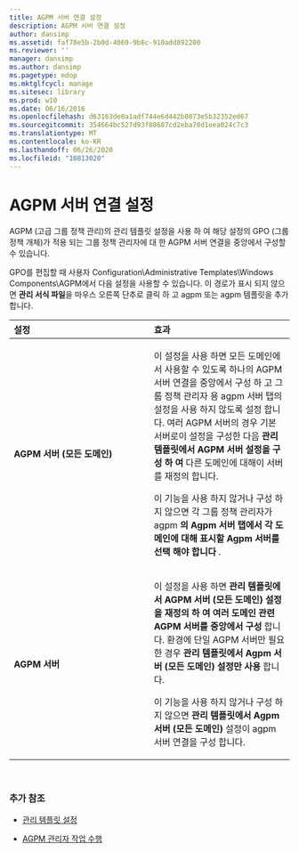 ```yaml
---
title: AGPM 서버 연결 설정
description: AGPM 서버 연결 설정
author: dansimp
ms.assetid: faf78e5b-2b0d-4069-9b8c-910add892200
ms.reviewer: ''
manager: dansimp
ms.author: dansimp
ms.pagetype: mdop
ms.mktglfcycl: manage
ms.sitesec: library
ms.prod: w10
ms.date: 06/16/2016
ms.openlocfilehash: d63163de0a1adf744e6d442b8073e5b32352ed67
ms.sourcegitcommit: 354664bc527d93f80687cd2eba70d1eea024c7c3
ms.translationtype: MT
ms.contentlocale: ko-KR
ms.lasthandoff: 06/26/2020
ms.locfileid: "10813020"
---
```

# AGPM 서버 연결 설정


AGPM (고급 그룹 정책 관리)의 관리 템플릿 설정을 사용 하 여 해당 설정의 GPO (그룹 정책 개체)가 적용 되는 그룹 정책 관리자에 대 한 AGPM 서버 연결을 중앙에서 구성할 수 있습니다.

GPO를 편집할 때 사용자 Configuration\\Administrative Templates\\Windows Components\\AGPM에서 다음 설정을 사용할 수 있습니다. 이 경로가 표시 되지 않으면 **관리 서식 파일**을 마우스 오른쪽 단추로 클릭 하 고 agpm 또는 agpm 템플릿을 추가 합니다.

<table>
<colgroup>
<col width="50%" />
<col width="50%" />
</colgroup>
<thead>
<tr class="header">
<th align="left">설정</th>
<th align="left">효과</th>
</tr>
</thead>
<tbody>
<tr class="odd">
<td align="left"><p><strong>AGPM 서버 (모든 도메인)</strong></p></td>
<td align="left"><p>이 설정을 사용 하면 모든 도메인에서 사용할 수 있도록 하나의 AGPM 서버 연결을 중앙에서 구성 하 고 <strong> </strong> 그룹 정책 관리자 용 agpm 서버 탭의 설정을 사용 하지 않도록 설정 합니다. 여러 AGPM 서버의 경우 기본 서버로이 설정을 구성한 다음 <strong> 관리 템플릿에서 AGPM 서버 설정을 구성 하 여 </strong> 다른 도메인에 대해이 서버를 재정의 합니다.</p>
<p>이 기능을 사용 하지 않거나 구성 하지 않으면 각 그룹 정책 관리자가 agpm <strong> 의 Agpm 서버 탭에서 각 도메인에 대해 표시할 Agpm 서버를 선택 해야 합니다 </strong> .</p></td>
</tr>
<tr class="even">
<td align="left"><p><strong>AGPM 서버</strong></p></td>
<td align="left"><p>이 설정을 사용 하면 <strong> 관리 템플릿에서 AGPM 서버 (모든 도메인) 설정을 재정의 하 여 여러 도메인 관련 AGPM 서버를 중앙에서 구성 </strong> 합니다. 환경에 단일 AGPM 서버만 필요한 경우 <strong> 관리 템플릿에서 Agpm 서버 (모든 도메인) 설정만 사용 </strong> 합니다.</p>
<p>이 기능을 사용 하지 않거나 구성 하지 않으면 <strong> 관리 템플릿에서 Agpm 서버 (모든 도메인) </strong> 설정이 agpm 서버 연결을 구성 합니다.</p></td>
</tr>
</tbody>
</table>

 

### 추가 참조

-   [관리 템플릿 설정](administrative-template-settings.md)

-   [AGPM 관리자 작업 수행](performing-agpm-administrator-tasks.md)

 

 





